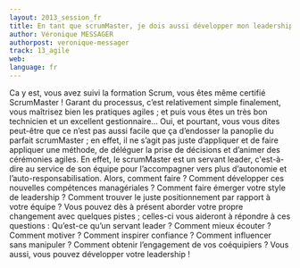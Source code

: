 ```yaml
---
layout: 2013_session_fr
title: En tant que scrumMaster, je dois aussi développer mon leadership !
author: Véronique MESSAGER
authorpost: veronique-messager
track: 13_agile
web: 
language: fr
---
```


Ca y est, vous avez suivi la formation Scrum, vous êtes même certifié ScrumMaster ! Garant du processus, c’est relativement simple finalement, vous maîtrisez bien les pratiques agiles ; et puis vous êtes un très bon technicien et un excellent gestionnaire… 
Oui, et pourtant, vous vous dites peut-être que ce n’est pas aussi facile que ça d’endosser la panoplie du parfait scrumMaster ; en effet, il ne s’agit pas juste d’appliquer et de faire appliquer une méthode, de déléguer la prise de décisions et d’animer des cérémonies agiles. 
En effet, le scrumMaster est un servant leader, c'est-à-dire au service de son équipe pour l’accompagner vers plus d’autonomie et l’auto-responsabilisation. Alors, comment faire ? Comment développer ces nouvelles compétences managériales ? Comment faire émerger votre style de leadership ? Comment trouver le juste positionnement par rapport à votre équipe ?
Vous pouvez dès à présent aborder votre propre changement avec quelques pistes ; celles-ci vous aideront à répondre à ces questions : Qu’est-ce qu’un servant leader ? Comment mieux écouter ? Comment motiver ? Comment inspirer confiance ? Comment influencer sans manipuler ? Comment obtenir l’engagement de vos coéquipiers ? 
Vous aussi, vous pouvez développer votre leadership !
